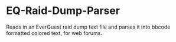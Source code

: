 # EQ-Raid-Dump-Parser
Reads in an EverQuest raid dump text file and parses it into bbcode formatted colored text, for web forums.
